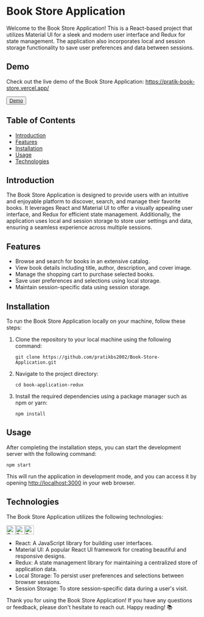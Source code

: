 # Book Store Application

Welcome to the Book Store Application! This is a React-based project that utilizes Material UI for a sleek and modern user interface and Redux for state management. The application also incorporates local and session storage functionality to save user preferences and data between sessions.

## Demo
Check out the live demo of the Book Store Application: https://pratik-book-store.vercel.app/

<button>[Demo](https://pratik-book-store.vercel.app/)</button>


## Table of Contents

- [Introduction](#introduction)
- [Features](#features)
- [Installation](#installation)
- [Usage](#usage)
- [Technologies](#technologies)

## Introduction

The Book Store Application is designed to provide users with an intuitive and enjoyable platform to discover, search, and manage their favorite books. It leverages React and Material UI to offer a visually appealing user interface, and Redux for efficient state management. Additionally, the application uses local and session storage to store user settings and data, ensuring a seamless experience across multiple sessions.

## Features

- Browse and search for books in an extensive catalog.
- View book details including title, author, description, and cover image.
- Manage the shopping cart to purchase selected books.
- Save user preferences and selections using local storage.
- Maintain session-specific data using session storage.

## Installation

To run the Book Store Application locally on your machine, follow these steps:

1. Clone the repository to your local machine using the following command:

   ```
   git clone https://github.com/pratikbs2002/Book-Store-Application.git
   ```

2. Navigate to the project directory:

   ```
   cd book-application-redux
   ```

3. Install the required dependencies using a package manager such as npm or yarn:

   ```
   npm install
   ```

## Usage

After completing the installation steps, you can start the development server with the following command:

```
npm start
```

This will run the application in development mode, and you can access it by opening [http://localhost:3000](http://localhost:3000) in your web browser.

## Technologies

The Book Store Application utilizes the following technologies:


   <img src="https://img.icons8.com/color/48/000000/react-native.png" alt="React" height="24" width="24"><img src="https://img.icons8.com/color/48/000000/material-ui.png" alt="React" height="24" width="24"><img src="https://img.icons8.com/color/48/000000/redux.png" alt="React" height="24" width="24"> 

- React: A JavaScript library for building user interfaces.
- Material UI: A popular React UI framework for creating beautiful and responsive designs.
- Redux: A state management library for maintaining a centralized store of application data.
- Local Storage: To persist user preferences and selections between browser sessions.
- Session Storage: To store session-specific data during a user's visit.


Thank you for using the Book Store Application! If you have any questions or feedback, please don't hesitate to reach out. Happy reading! 📚
